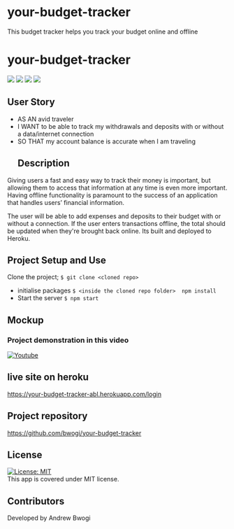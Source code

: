 # your-budget-tracker
This budget tracker helps you track your budget online and offline

# your-budget-tracker 
  <p align="left">
    <img src="https://img.shields.io/github/repo-size/bwogi/your-budget-tracker" />
    <img src="https://img.shields.io/github/languages/top/bwogi/your-budget-tracker"  />
    <img src="https://img.shields.io/github/issues/bwogi/your-budget-tracker" />
    <img src="https://img.shields.io/github/last-commit/bwogi/your-budget-tracker" >   
  </p>

  ## User Story
* AS AN avid traveler
* I WANT to be able to track my withdrawals and deposits with or without a data/internet connection
* SO THAT my account balance is accurate when I am traveling 
  ## Description
 Giving users a fast and easy way to track their money is important, but allowing them to access that information at any time is even more important. Having offline functionality is paramount to the success of an application that handles users’ financial information.

 The user will be able to add expenses and deposits to their budget with or without a connection. If the user enters transactions offline, the total should be updated when they're brought back online. Its built and deployed to Heroku. 

 
  ## Project Setup and Use
  Clone the project;
  ```$ git clone <cloned repo>``` 
  * initialise packages
  ```$ <inside the cloned repo folder>  npm install```
  * Start the server
  ```$ npm start```

  ## Mockup
  ### Project demonstration in this video
  [![Youtube](https://img.youtube.com/vi/I6P_ZOr3no0/0.jpg)](https://youtu.be/I6P_ZOr3no0)

  ## live site on heroku
  https://your-budget-tracker-abl.herokuapp.com/login
  
  ## Project repository 
  https://github.com/bwogi/your-budget-tracker
  
  ## License 
  [![License: MIT](https://img.shields.io/badge/License-MIT-yellow.svg)](https://opensource.org/licenses/MIT)<br />
  This app is covered under MIT license.

  ## Contributors
  Developed by Andrew Bwogi